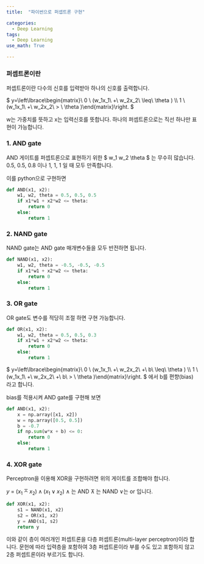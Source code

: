 ```yaml
---
title:  "파이썬으로 퍼셉트론 구현"

categories:
  - Deep Learning
tags:
  - Deep Learning
use_math: True

---
```



### 퍼셉트론이란



퍼셉트론이란 다수의 신호를 입력받아 하나의 신호를 출력합니다.


$ y=\left\lbrace\begin{matrix}\ 0 \ (w_1x_1\ +\ w_2x_2\ \leq\  \theta ) \\\ 1 \ (w_1x_1\ +\ w_2x_2\ > \  \theta )\end{matrix}\right. $


w는 가중치를 뜻하고 x는 입력신호를 뜻합니다.
하나의 퍼셉트론으로는  직선 하나만 표현이 가능합니다.

### 1. AND gate
AND 게이트를 퍼셉트론으로 표현하기 위한 $ w_1 w_2 \theta $ 는 무수히 많습니다. 
0.5, 0.5, 0.8 이나 1, 1, 1 일 때 모두 만족합니다.

이를 python으로 구현하면

```python
def AND(x1, x2):
    w1, w2, theta = 0.5, 0.5, 0.5
    if x1*w1 + x2*w2 <= theta:
        return 0
    else:
        return 1
```
### 2. NAND gate
NAND gate는 AND gate 매개변수들을 모두 반전하면 됩니다.

```python
def NAND(x1, x2):
    w1, w2, theta = -0.5, -0.5, -0.5
    if x1*w1 + x2*w2 <= theta:
        return 0
    else:
        return 1
```
### 3. OR gate
OR gate도 변수를 적당히 조절 하면 구현 가능합니다.
```python
def OR(x1, x2):
    w1, w2, theta = 0.5, 0.5, 0.3
    if x1*w1 + x2*w2 <= theta:
        return 0
    else:
        return 1
```

$ y=\left\lbrace\begin{matrix}\ 0 \ (w_1x_1\ +\ w_2x_2\ +\ b\ \leq\  \theta ) \\\ 1 \ (w_1x_1\ +\ w_2x_2\ +\ b\ > \  \theta )\end{matrix}\right. $
에서 b를 편향(bias)라고 합니다.

bias를 적용시켜 AND gate를 구현해 보면

```python
def AND(x1, x2):
    x = np.array([x1, x2])
    w = np.array([0.5, 0.5])
    b = -0.7
    if np.sum(w*x + b) <= 0:
        return 0
    else:
        return 1
```
### 4. XOR gate
Perceptron을 이용해 XOR을 구현하려면 위의 게이트를 조합해야 합니다.

$y\ =\ (x_1 \barwedge  x_2 ) \wedge (x_1\vee x_2)$
∧ 는 AND ⊼ 는 NAND ∨는 or 입니다.

```python
def XOR(x1, x2):
    s1 = NAND(x1, x2)
    s2 = OR(x1, x2)
    y = AND(s1, s2)
    return y
```
이와 같이 층이 여러개인 퍼셉트론을 다층 퍼셉트론(multi-layer perceptron)이라 합니다.
문헌에 따라 입력층을 포함하여 3층 퍼셉트론이라 부를 수도 있고 포함하지 않고 2층 퍼셉트론이라 부르기도 합니다.
